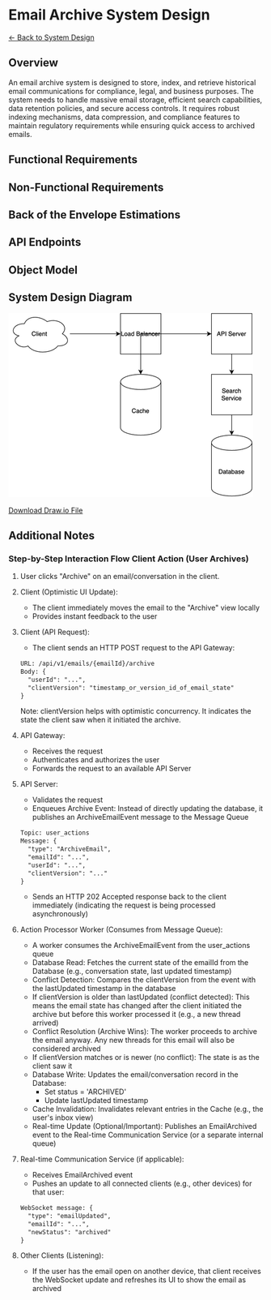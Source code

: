 # Email Archive System Design

[← Back to System Design](../system-design.md)

## Overview

An email archive system is designed to store, index, and retrieve historical email communications for compliance, legal, and business purposes. The system needs to handle massive email storage, efficient search capabilities, data retention policies, and secure access controls. It requires robust indexing mechanisms, data compression, and compliance features to maintain regulatory requirements while ensuring quick access to archived emails.

## Functional Requirements

## Non-Functional Requirements

## Back of the Envelope Estimations

## API Endpoints

## Object Model

## System Design Diagram

![Email Archive System Design](email-archive.png)

[Download Draw.io File](email-archive.drawio)

## Additional Notes

### Step-by-Step Interaction Flow Client Action (User Archives)

1. User clicks "Archive" on an email/conversation in the client.

2. Client (Optimistic UI Update):
   - The client immediately moves the email to the "Archive" view locally
   - Provides instant feedback to the user

3. Client (API Request):
   - The client sends an HTTP POST request to the API Gateway:

   ```text
   URL: /api/v1/emails/{emailId}/archive
   Body: { 
     "userId": "...", 
     "clientVersion": "timestamp_or_version_id_of_email_state" 
   }
   ```

   Note: clientVersion helps with optimistic concurrency. It indicates the state the client saw when it initiated the archive.

4. API Gateway:
   - Receives the request
   - Authenticates and authorizes the user
   - Forwards the request to an available API Server

5. API Server:
   - Validates the request
   - Enqueues Archive Event: Instead of directly updating the database, it publishes an ArchiveEmailEvent message to the Message Queue

   ```text
   Topic: user_actions
   Message: { 
     "type": "ArchiveEmail", 
     "emailId": "...", 
     "userId": "...", 
     "clientVersion": "..." 
   }
   ```

   - Sends an HTTP 202 Accepted response back to the client immediately (indicating the request is being processed asynchronously)

6. Action Processor Worker (Consumes from Message Queue):
   - A worker consumes the ArchiveEmailEvent from the user_actions queue
   - Database Read: Fetches the current state of the emailId from the Database (e.g., conversation state, last updated timestamp)
   - Conflict Detection: Compares the clientVersion from the event with the lastUpdated timestamp in the database
   - If clientVersion is older than lastUpdated (conflict detected): This means the email state has changed after the client initiated the archive but before this worker processed it (e.g., a new thread arrived)
   - Conflict Resolution (Archive Wins): The worker proceeds to archive the email anyway. Any new threads for this email will also be considered archived
   - If clientVersion matches or is newer (no conflict): The state is as the client saw it
   - Database Write: Updates the email/conversation record in the Database:
     - Set status = 'ARCHIVED'
     - Update lastUpdated timestamp
   - Cache Invalidation: Invalidates relevant entries in the Cache (e.g., the user's inbox view)
   - Real-time Update (Optional/Important): Publishes an EmailArchived event to the Real-time Communication Service (or a separate internal queue)

7. Real-time Communication Service (if applicable):
   - Receives EmailArchived event
   - Pushes an update to all connected clients (e.g., other devices) for that user:

   ```text
   WebSocket message: { 
     "type": "emailUpdated", 
     "emailId": "...", 
     "newStatus": "archived" 
   }
   ```

8. Other Clients (Listening):
   - If the user has the email open on another device, that client receives the WebSocket update and refreshes its UI to show the email as archived